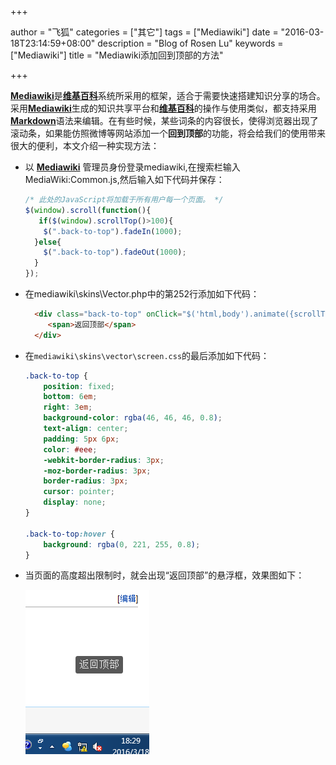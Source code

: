 +++

author = "飞狐"
categories = ["其它"]
tags = ["Mediawiki"]
date = "2016-03-18T23:14:59+08:00"
description = "Blog of Rosen Lu"
keywords = ["Mediawiki"]
title = "Mediawiki添加回到顶部的方法"

+++

[**Mediawiki**](https://www.mediawiki.org/wiki/MediaWiki)是[**维基百科**](https://www.wikipedia.org/)系统所采用的框架，适合于需要快速搭建知识分享的场合。采用[**Mediawiki**](https://www.mediawiki.org/wiki/MediaWiki)生成的知识共享平台和[**维基百科**](https://www.wikipedia.org/)的操作与使用类似，都支持采用[**Markdown**](https://zh.wikipedia.org/zh-cn/Markdown)语法来编辑。在有些时候，某些词条的内容很长，使得浏览器出现了滚动条，如果能仿照微博等网站添加一个**回到顶部**的功能，将会给我们的使用带来很大的便利，本文介绍一种实现方法：

<!--more-->

* 以 [**Mediawiki**](https://www.mediawiki.org/wiki/MediaWiki) 管理员身份登录mediawiki,在搜索栏输入MediaWiki:Common.js,然后输入如下代码并保存：

    ``` javascript
    /* 此处的JavaScript将加载于所有用户每一个页面。 */
    $(window).scroll(function(){
       if($(window).scrollTop()>100){
        $(".back-to-top").fadeIn(1000);
      }else{
        $(".back-to-top").fadeOut(1000);
      }
    });
    ```
* 在mediawiki\skins\Vector.php中的第252行添加如下代码： 

     ```html
       <div class="back-to-top" onClick="$('html,body').animate({scrollTop:0},500);">
          <span>返回顶部</span>
       </div>
     ```

* 在`mediawiki\skins\vector\screen.css`的最后添加如下代码：

    ```css
    .back-to-top {
        position: fixed;
        bottom: 6em;
        right: 3em;
        background-color: rgba(46, 46, 46, 0.8);
        text-align: center;
        padding: 5px 6px;
        color: #eee;
        -webkit-border-radius: 3px;
        -moz-border-radius: 3px;
        border-radius: 3px;
        cursor: pointer;
        display: none;
    }

    .back-to-top:hover {
        background: rgba(0, 221, 255, 0.8);
    }
    ```

* 当页面的高度超出限制时，就会出现“返回顶部”的悬浮框，效果图如下：  

    ![Back to top.PNG](/blog_img/web/mediawiki-back-to-top/back-to-top.png "返回顶部示例图片")